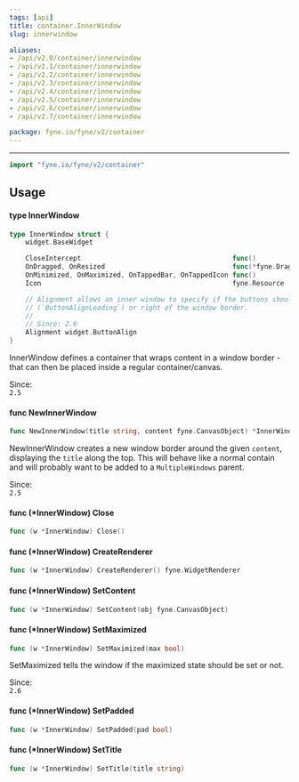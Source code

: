 ```yaml
---
tags: [api]
title: container.InnerWindow
slug: innerwindow

aliases:
- /api/v2.0/container/innerwindow
- /api/v2.1/container/innerwindow
- /api/v2.2/container/innerwindow
- /api/v2.3/container/innerwindow
- /api/v2.4/container/innerwindow
- /api/v2.5/container/innerwindow
- /api/v2.6/container/innerwindow
- /api/v2.7/container/innerwindow

package: fyne.io/fyne/v2/container
---
```



---
```go
import "fyne.io/fyne/v2/container"
```

## Usage

#### type InnerWindow

```go
type InnerWindow struct {
	widget.BaseWidget

	CloseIntercept                                      func()                `json:"-"`
	OnDragged, OnResized                                func(*fyne.DragEvent) `json:"-"`
	OnMinimized, OnMaximized, OnTappedBar, OnTappedIcon func()                `json:"-"`
	Icon                                                fyne.Resource

	// Alignment allows an inner window to specify if the buttons should be on the left
	// (`ButtonAlignLeading`) or right of the window border.
	//
	// Since: 2.6
	Alignment widget.ButtonAlign
}
```

InnerWindow defines a container that wraps content in a window border - that can then be placed inside a regular container/canvas.


<div class="since">Since: <code>
2.5</code></div>

#### func  NewInnerWindow

```go
func NewInnerWindow(title string, content fyne.CanvasObject) *InnerWindow
```
NewInnerWindow creates a new window border around the given `content`, displaying the `title` along the top. This will behave like a normal contain and will probably want to be added to a `MultipleWindows` parent.


<div class="since">Since: <code>
2.5</code></div>

#### func (*InnerWindow) Close

```go
func (w *InnerWindow) Close()
```

#### func (*InnerWindow) CreateRenderer

```go
func (w *InnerWindow) CreateRenderer() fyne.WidgetRenderer
```

#### func (*InnerWindow) SetContent

```go
func (w *InnerWindow) SetContent(obj fyne.CanvasObject)
```

#### func (*InnerWindow) SetMaximized

```go
func (w *InnerWindow) SetMaximized(max bool)
```
SetMaximized tells the window if the maximized state should be set or not.


<div class="since">Since: <code>
2.6</code></div>

#### func (*InnerWindow) SetPadded

```go
func (w *InnerWindow) SetPadded(pad bool)
```

#### func (*InnerWindow) SetTitle

```go
func (w *InnerWindow) SetTitle(title string)
```

